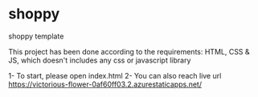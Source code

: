 # shoppy
shoppy template

This project has been done  according to the requirements: HTML, CSS & JS, which doesn't includes any css or javascript library

1- To start, please open index.html 
2- You can also reach live url https://victorious-flower-0af60ff03.2.azurestaticapps.net/


